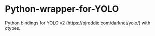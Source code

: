 # Python-wrapper-for-YOLO
Python bindings for YOLO v2 (https://pjreddie.com/darknet/yolo/) with ctypes.
